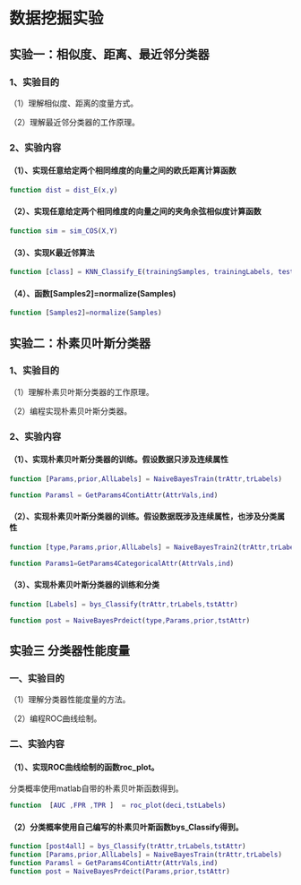 # 数据挖掘实验

## 实验一：相似度、距离、最近邻分类器

### **1、实验目的**

（1）理解相似度、距离的度量方式。

（2）理解最近邻分类器的工作原理。

### 2、**实验内容**

#### （1）、实现任意给定两个相同维度的向量之间的欧氏距离计算函数

```matlab
function dist = dist_E(x,y)
```

#### （2）、实现任意给定两个相同维度的向量之间的夹角余弦相似度计算函数

```matlab
function sim = sim_COS(X,Y)
```

#### （3）、实现K最近邻算法

```matlab
function [class] = KNN_Classify_E(trainingSamples, trainingLabels, testingSample,k)
```

#### （4）、函数[Samples2]=normalize(Samples)

```matlab
function [Samples2]=normalize(Samples)
```



## 实验二：**朴素贝叶斯分类器**

### **1、实验目的**

（1）理解朴素贝叶斯分类器的工作原理。

（2）编程实现朴素贝叶斯分类器。

### **2、实验内容**

#### （1）、实现朴素贝叶斯分类器的训练。假设数据只涉及连续属性

```matlab
function [Params,prior,AllLabels] = NaiveBayesTrain(trAttr,trLabels)

function Paramsl = GetParams4ContiAttr(AttrVals,ind)
```

#### （2）、实现朴素贝叶斯分类器的训练。假设数据既涉及连续属性，也涉及分类属性

```matlab
function [type,Params,prior,AllLabels] = NaiveBayesTrain2(trAttr,trLabels)

function Params1=GetParams4CategoricalAttr(AttrVals,ind)
```

#### （3）、实现朴素贝叶斯分类器的训练和分类

```matlab
function [Labels] = bys_Classify(trAttr,trLabels,tstAttr)

function post = NaiveBayesPrdeict(type,Params,prior,tstAttr)
```

## 实验三 **分类器性能度量**

### 一、**实验目的**

（1）理解分类器性能度量的方法。

（2）编程ROC曲线绘制。

### **二、实验内容**

#### （1）、实现ROC曲线绘制的函数roc_plot。

分类概率使用matlab自带的朴素贝叶斯函数得到。

```matlab
function  [AUC ,FPR ,TPR ]  = roc_plot(deci,tstLabels)
```

#### （2）分类概率使用自己编写的朴素贝叶斯函数bys_Classify得到。

```matlab
function [post4all] = bys_Classify(trAttr,trLabels,tstAttr)
function [Params,prior,AllLabels] = NaiveBayesTrain(trAttr,trLabels)
function Paramsl = GetParams4ContiAttr(AttrVals,ind)
function post = NaiveBayesPrdeict(Params,prior,tstAttr)	
```

